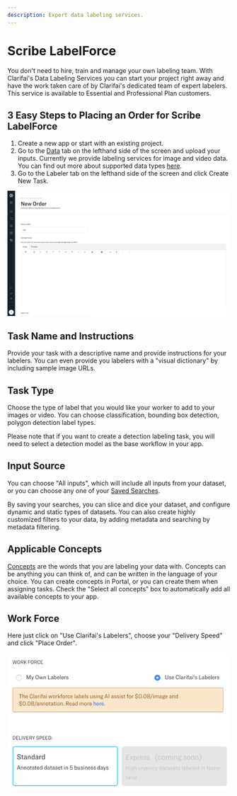 ```yaml
---
description: Expert data labeling services.
---
```


# Scribe LabelForce

You don't need to hire, train and manage your own labeling team. With Clarifai's Data Labeling Services you can start your project right away and have the work taken care of by Clarifai's dedicated team of expert labelers. This service is available to Essential and Professional Plan customers.

## 3 Easy Steps to Placing an Order for Scribe LabelForce 

1. Create a new app or start with an existing project.
2. Go to the [Data](../portal-guide/data/) tab on the lefthand side of the screen and upload your inputs. Currently we provide labeling services for image and video data. You can find out more about supported data types [here](https://docs.clarifai.com/api-guide/data/supported-formats). 
3. Go to the Labeler tab on the lefthand side of the screen and click Create New Task. 

![](../.gitbook/assets/neworder.jpg)

## Task Name and Instructions

Provide your task with a descriptive name and provide instructions for your labelers. You can even provide you labelers with a "visual dictionary" by including sample image URLs.

## Task Type

Choose the type of label that you would like your worker to add to your images or video. You can choose classification, bounding box detection, polygon detection label types.

Please note that if you want to create a detection labeling task, you will need to select a detection model as the base workflow in your app.

## Input Source

You can choose "All inputs", which will include all inputs from your dataset, or you can choose any one of your [Saved Searches](../portal-guide/psearch/psaved_searches.md).

By saving your searches, you can slice and dice your dataset, and configure dynamic and static types of datasets. You can also create highly customized filters to your data, by adding metadata and searching by metadata filtering.

## Applicable Concepts

[Concepts](data-labeling-services.md) are the words that you are labeling your data with. Concepts can be anything you can think of, and can be written in the language of your choice. You can create concepts in Portal, or you can create them when assigning tasks. Check the "Select all concepts" box to automatically add all available concepts to your app.

## Work Force

Here just click on "Use Clarifai's Labelers", choose your "Delivery Speed" and click "Place Order".

![](../.gitbook/assets/workforce.jpg)

